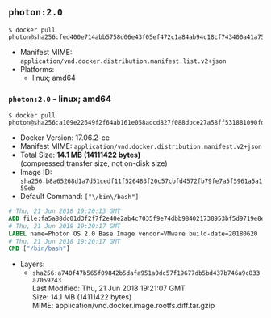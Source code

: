 ## `photon:2.0`

```console
$ docker pull photon@sha256:fed400e714abb5758d06e43f05ef472c1a84ab94c18cf743400a41a752e251d2
```

-	Manifest MIME: `application/vnd.docker.distribution.manifest.list.v2+json`
-	Platforms:
	-	linux; amd64

### `photon:2.0` - linux; amd64

```console
$ docker pull photon@sha256:a109e22649f2f64ab161e058adcd827f088dbce27a58ff531881090fdc925eef
```

-	Docker Version: 17.06.2-ce
-	Manifest MIME: `application/vnd.docker.distribution.manifest.v2+json`
-	Total Size: **14.1 MB (14111422 bytes)**  
	(compressed transfer size, not on-disk size)
-	Image ID: `sha256:b8a65268d1a7d51cedf11f526483f20c57cbfd4572fb79fe7a5f5961a5a159eb`
-	Default Command: `["\/bin\/bash"]`

```dockerfile
# Thu, 21 Jun 2018 19:20:13 GMT
ADD file:fa5a88dc01d3f2f7f2e40e2ab4c7035f9e74dbb984021738953bf5d9719e8ef0 in / 
# Thu, 21 Jun 2018 19:20:17 GMT
LABEL name=Photon OS 2.0 Base Image vendor=VMware build-date=20180620
# Thu, 21 Jun 2018 19:20:17 GMT
CMD ["/bin/bash"]
```

-	Layers:
	-	`sha256:a740f47b565f09842b5dafa951a0dc57f19677db5bd437b746a9c833a7059243`  
		Last Modified: Thu, 21 Jun 2018 19:21:07 GMT  
		Size: 14.1 MB (14111422 bytes)  
		MIME: application/vnd.docker.image.rootfs.diff.tar.gzip
